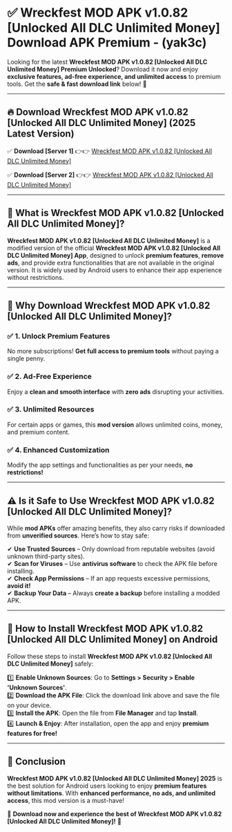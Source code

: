 
# ✅ Wreckfest MOD APK  v1.0.82 [Unlocked All DLC Unlimited Money] Download APK Premium -  (yak3c) 

Looking for the latest **Wreckfest MOD APK  v1.0.82 [Unlocked All DLC Unlimited Money] Premium Unlocked**? Download it now and enjoy **exclusive features, ad-free experience, and unlimited access** to premium tools. Get the **safe & fast download link** below! 🚀

---

## 🔥 Download Wreckfest MOD APK  v1.0.82 [Unlocked All DLC Unlimited Money] (2025 Latest Version)

✅ **Download [Server 1]** 👉👉 [Wreckfest MOD APK  v1.0.82 [Unlocked All DLC Unlimited Money] ](https://apkcomod.com?title=Wreckfest_MOD_APK__v1.0.82_[Unlocked_All_DLC_Unlimited_Money])  

✅ **Download [Server 2]** 👉👉 [Wreckfest MOD APK  v1.0.82 [Unlocked All DLC Unlimited Money] ](https://apkcomod.com?title=Wreckfest_MOD_APK__v1.0.82_[Unlocked_All_DLC_Unlimited_Money])  


---

## 📌 What is Wreckfest MOD APK  v1.0.82 [Unlocked All DLC Unlimited Money]?

**Wreckfest MOD APK  v1.0.82 [Unlocked All DLC Unlimited Money]** is a modified version of the official **Wreckfest MOD APK  v1.0.82 [Unlocked All DLC Unlimited Money] App**, designed to unlock **premium features**, **remove ads**, and provide extra functionalities that are not available in the original version. It is widely used by Android users to enhance their app experience without restrictions.

---

## 🌟 Why Download Wreckfest MOD APK  v1.0.82 [Unlocked All DLC Unlimited Money]?

### ✅ 1. Unlock Premium Features
No more subscriptions! **Get full access to premium tools** without paying a single penny.

### ✅ 2. Ad-Free Experience
Enjoy a **clean and smooth interface** with **zero ads** disrupting your activities.

### ✅ 3. Unlimited Resources
For certain apps or games, this **mod version** allows unlimited coins, money, and premium content.

### ✅ 4. Enhanced Customization
Modify the app settings and functionalities as per your needs, **no restrictions!**

---

## ⚠️ Is it Safe to Use Wreckfest MOD APK  v1.0.82 [Unlocked All DLC Unlimited Money]?

While **mod APKs** offer amazing benefits, they also carry risks if downloaded from **unverified sources**. Here’s how to stay safe:

✔ **Use Trusted Sources** – Only download from reputable websites (avoid unknown third-party sites).  
✔ **Scan for Viruses** – Use **antivirus software** to check the APK file before installing.  
✔ **Check App Permissions** – If an app requests excessive permissions, **avoid it!**  
✔ **Backup Your Data** – Always **create a backup** before installing a modded APK.

---

## 📲 How to Install Wreckfest MOD APK  v1.0.82 [Unlocked All DLC Unlimited Money] on Android

Follow these steps to install **Wreckfest MOD APK  v1.0.82 [Unlocked All DLC Unlimited Money]** safely:

1️⃣ **Enable Unknown Sources**: Go to **Settings > Security > Enable 'Unknown Sources'**.  
2️⃣ **Download the APK File**: Click the download link above and save the file on your device.  
3️⃣ **Install the APK**: Open the file from **File Manager** and tap **Install**.  
4️⃣ **Launch & Enjoy**: After installation, open the app and enjoy **premium features for free!**

---

## 🚀 Conclusion

**Wreckfest MOD APK  v1.0.82 [Unlocked All DLC Unlimited Money] 2025** is the best solution for Android users looking to enjoy **premium features without limitations**. With **enhanced performance, no ads, and unlimited access**, this mod version is a must-have!

🔻 **Download now and experience the best of Wreckfest MOD APK  v1.0.82 [Unlocked All DLC Unlimited Money]!** 🔻


